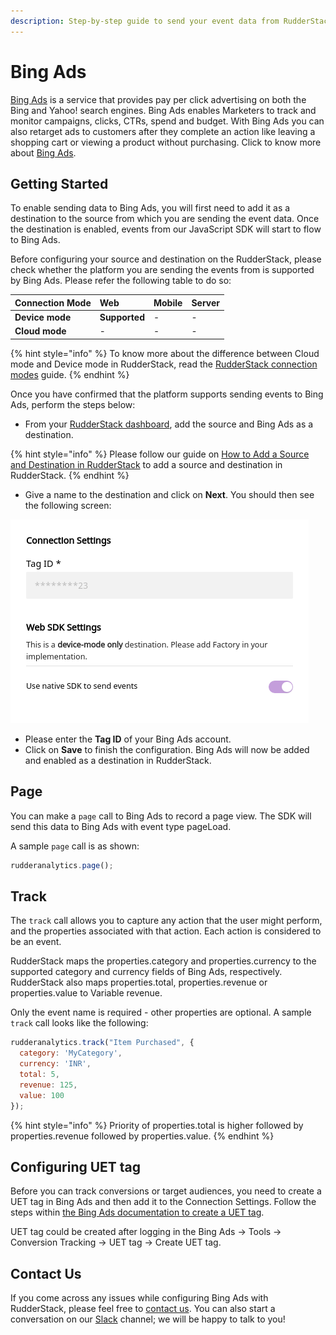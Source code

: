 ```yaml
---
description: Step-by-step guide to send your event data from RudderStack to BingAds
---
```


# Bing Ads

[Bing Ads](https://ads.microsoft.com/) is a service that provides pay per click advertising on both the Bing and Yahoo! search engines. Bing Ads enables Marketers to track and monitor campaigns, clicks, CTRs, spend and budget. With Bing Ads you can also retarget ads to customers after they complete an action like leaving a shopping cart or viewing a product without purchasing. Click to know more about [Bing Ads](https://advertise.bingads.microsoft.com/en-us/resources/training/what-is-bing-ads).


## Getting Started

To enable sending data to Bing Ads, you will first need to add it as a destination to the source from which you are sending the event data. Once the destination is enabled, events from our JavaScript SDK will start to flow to Bing Ads.

Before configuring your source and destination on the RudderStack, please check whether the platform you are sending the events from is supported by Bing Ads. Please refer the following table to do so:

| **Connection Mode** | **Web** | **Mobile** | **Server** |
| :--- | :--- | :--- | :--- |
| **Device mode** | **Supported** | - | - |
| **Cloud mode** | - | - | - |

{% hint style="info" %}
To know more about the difference between Cloud mode and Device mode in RudderStack, read the [RudderStack connection modes](https://docs.rudderstack.com/get-started/rudderstack-connection-modes) guide.
{% endhint %}

Once you have confirmed that the platform supports sending events to Bing Ads, perform the steps below:

* From your [RudderStack dashboard](https://app.rudderstack.com/), add the source and Bing Ads as a destination.

{% hint style="info" %}
Please follow our guide on [How to Add a Source and Destination in RudderStack](https://docs.rudderstack.com/how-to-guides/adding-source-and-destination-rudderstack) to add a source and destination in RudderStack.
{% endhint %}

* Give a name to the destination and click on **Next**. You should then see the following screen:

![Configuration Settings for Bing Ads](../.gitbook/assets/Bing_Ads.PNG)

* Please enter the **Tag ID** of your Bing Ads account.
* Click on **Save** to finish the configuration. Bing Ads will now be added and enabled as a destination in RudderStack.

## Page

You can make a `page` call to Bing Ads to record a page view. The SDK will send this data to Bing Ads with event type pageLoad.

A sample `page` call is as shown:

```javascript
rudderanalytics.page();
```

## Track

The `track` call allows you to capture any action that the user might perform, and the properties associated with that action. Each action is considered to be an event.

RudderStack maps the properties.category and properties.currency to the supported category and currency fields of Bing Ads, respectively. RudderStack also maps properties.total, properties.revenue or properties.value to Variable revenue. 

Only the event name is required - other properties are optional. A sample `track` call looks like the following:

```javascript
rudderanalytics.track("Item Purchased", {
  category: 'MyCategory',
  currency: 'INR',
  total: 5,
  revenue: 125,
  value: 100  
});
```

{% hint style="info" %}
Priority of properties.total is higher followed by properties.revenue followed by properties.value.
{% endhint %}

## Configuring UET tag

Before you can track conversions or target audiences, you need to create a UET tag in Bing Ads and then add it to the Connection Settings. Follow the steps within [the Bing Ads documentation to create a UET tag](https://about.ads.microsoft.com/en-us/resources/training/universal-event-tracking).

UET tag could be created after logging in the Bing Ads -> Tools -> Conversion Tracking -> UET tag -> Create UET tag.

## Contact Us

If you come across any issues while configuring Bing Ads with RudderStack, please feel free to [contact us](mailto:docs@rudderstack.com). You can also start a conversation on our [Slack](https://resources.rudderstack.com/join-rudderstack-slack) channel; we will be happy to talk to you!

